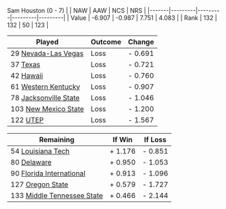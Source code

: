 Sam Houston (0 - 7)
|       |   NAW   |   AAW   |   NCS   |   NRS   |
|-------|---------|---------|---------|---------|
| Value |  -6.907 |  -0.987 |   7.751 |   4.083 |
| Rank  |     132 |     132 |      50 |     123 |

| Played                    | Outcome    |  Change  |
|---------------------------|------------|----------|
|  29 [Nevada-Las Vegas      ](NevadaLasVegas.md)| Loss       | -  0.691 |
|  37 [Texas                 ](Texas.md)| Loss       | -  0.721 |
|  42 [Hawaii                ](Hawaii.md)| Loss       | -  0.760 |
|  61 [Western Kentucky      ](WesternKentucky.md)| Loss       | -  0.907 |
|  78 [Jacksonville State    ](JacksonvilleState.md)| Loss       | -  1.046 |
| 103 [New Mexico State      ](NewMexicoState.md)| Loss       | -  1.200 |
| 122 [UTEP                  ](UTEP.md)| Loss       | -  1.567 |

| Remaining                 |  If Win  |  If Loss |
|---------------------------|----------|----------|
|  54 [Louisiana Tech        ](LouisianaTech.md)| +  1.176 | -  0.851 |
|  80 [Delaware              ](Delaware.md)| +  0.950 | -  1.053 |
|  90 [Florida International ](FloridaInternational.md)| +  0.913 | -  1.096 |
| 127 [Oregon State          ](OregonState.md)| +  0.579 | -  1.727 |
| 133 [Middle Tennessee State](MiddleTennesseeState.md)| +  0.466 | -  2.144 |

